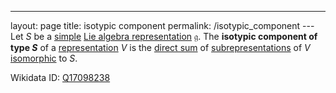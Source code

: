 ---
 layout: page
 title: isotypic component
 permalink: /isotypic_component
---Let $S$ be a [simple](https://defsmath.github.io/DefsMath/irreducible_representation) [Lie algebra representation](https://defsmath.github.io/DefsMath/Lie_algebra_representation) $\mathfrak g$. The **isotypic component of type $S$** of a [representation](https://defsmath.github.io/DefsMath/Lie_algebra_representation) $V$ is the [direct sum](https://defsmath.github.io/DefsMath/direct_sum_of_group_representations) of [subrepresentations](https://defsmath.github.io/DefsMath/subrepresentation) of $V$ [isomorphic](https://defsmath.github.io/DefsMath/isomorphism_of_representations) to $S$. 

Wikidata ID: [Q17098238](https://www.wikidata.org/wiki/Q17098238)